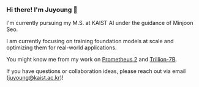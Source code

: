 ### Hi there! I'm Juyoung 👋

I'm currently pursuing my M.S. at KAIST AI under the guidance of Minjoon Seo.

I am currently focusing on training foundation models at scale and optimizing them for real-world applications.

You might know me from my work on [Prometheus 2](https://arxiv.org/abs/2405.01535) and [Trillion-7B](https://arxiv.org/abs/2504.15431).

If you have questions or collaboration ideas, please reach out via email (juyoung@kaist.ac.kr)!
